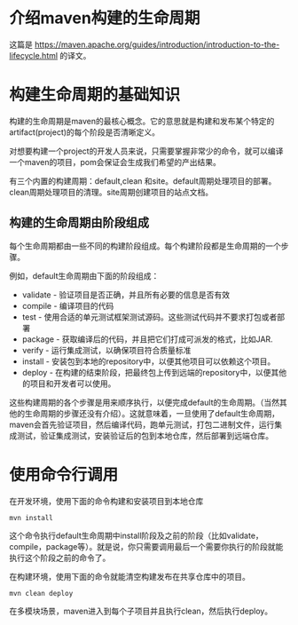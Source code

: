 # 介绍maven构建的生命周期

这篇是 https://maven.apache.org/guides/introduction/introduction-to-the-lifecycle.html 的译文。

# 构建生命周期的基础知识

构建的生命周期是maven的最核心概念。它的意思就是构建和发布某个特定的artifact(project)的每个阶段是否清晰定义。

对想要构建一个project的开发人员来说，只需要掌握非常少的命令，就可以编译一个maven的项目，pom会保证会生成我们希望的产出结果。

有三个内置的构建周期：default,clean 和site。default周期处理项目的部署。clean周期处理项目的清理。site周期创建项目的站点文档。

## 构建的生命周期由阶段组成

每个生命周期都由一些不同的构建阶段组成。每个构建阶段都是生命周期的一个步骤。

例如，default生命周期由下面的阶段组成：

* validate - 验证项目是否正确，并且所有必要的信息是否有效
* compile - 编译项目的代码
* test - 使用合适的单元测试框架测试源码。这些测试代码并不要求打包或者部署
* package - 获取编译后的代码，并且把它们打成可派发的格式，比如JAR.
* verify - 运行集成测试，以确保项目符合质量标准
* install - 安装包到本地的repository中，以便其他项目可以依赖这个项目。
* deploy - 在构建的结束阶段，把最终包上传到远端的repository中，以便其他的项目和开发者可以使用。

这些构建周期的各个步骤是用来顺序执行，以便完成default的生命周期。（当然其他的生命周期的步骤还没有介绍）。这就意味着，一旦使用了default生命周期，maven会首先验证项目，然后编译代码，跑单元测试，打包二进制文件，运行集成测试，验证集成测试，安装验证后的包到本地仓库，然后部署到远端仓库。

# 使用命令行调用

在开发环境，使用下面的命令构建和安装项目到本地仓库
```
mvn install
```
这个命令执行default生命周期中install阶段及之前的阶段（比如validate，compile，package等）。就是说，你只需要调用最后一个需要你执行的阶段就能执行这个阶段之前的命令了。

在构建环境，使用下面的命令就能清空构建发布在共享仓库中的项目。
```
mvn clean deploy
```
在多模块场景，maven进入到每个子项目并且执行clean，然后执行deploy。
